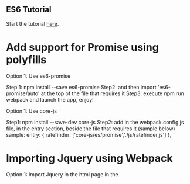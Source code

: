 ## ES6 Tutorial

Start the tutorial [here](http://ccoenraets.github.io/es6-tutorial).

Add support for Promise using polyfills
=======================================

Option 1: Use es6-promise

Step 1: npm install --save es6-promise 
Step2: and then import 'es6-promise/auto' at the top of the file that requires it
Step3: execute npm run webpack and launch the app, enjoy!

Option 1: Use core-js

Step1: npm install --save-dev core-js
Step2: add in the webpack.config.js file, in the entry section, beside the file that requires it (sample below)
sample:
entry: {
    ratefinder: ['core-js/es/promise','./js/ratefinder.js']
},

Importing Jquery using Webpack
==============================

Option 1: Import Jquery in the html page in the <script> tag

Option 2: Import Jquery in the Js modules with import statement

Option 3: Add the Jquery globally using webpack.ProvidePlugin
    
    plugins: [
        new webpack.ProvidePlugin({
            $: 'jquery',
            jQuery: 'jquery',
        })
    ],

